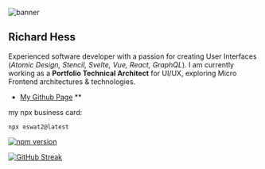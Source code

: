 ![banner][my-abstract]

## Richard Hess

Experienced software developer with a passion for creating User Interfaces (_Atomic Design, Stencil, Svelte, Vue, React, GraphQL_). I am currently working as a **Portfolio Technical Architect** for UI/UX, exploring Micro Frontend architectures & technologies.

- [My Github Page][my-github] **

my npx business card:

```
npx eswat2@latest
```

[![npm version](https://badge.fury.io/js/eswat2.svg)](https://badge.fury.io/js/eswat2)

[![GitHub Streak][my-stats]](https://git.io/streak-stats)


[my-abstract]: https://eswat2.github.io/images/Vehicles-McLaren-l.jpg
[my-github]: https://eswat2.github.io
[my-stats]: http://github-readme-streak-stats-umber-sigma.vercel.app?user=eswat2&theme=ads-juicy-fresh&hide_border=true&date_format=%5BY.%5Dn.j&background=161B22

